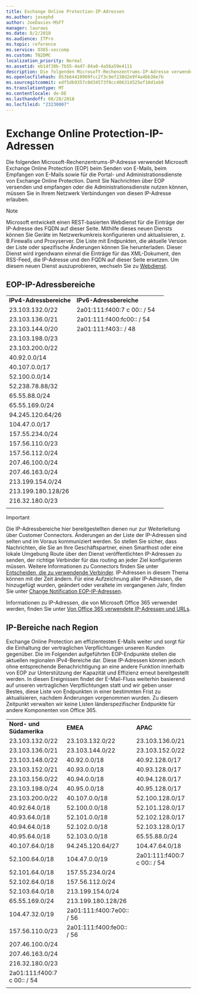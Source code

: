 ```yaml
---
title: Exchange Online Protection-IP-Adressen
ms.author: josephd
author: JoeDavies-MSFT
manager: laurawi
ms.date: 8/2/2018
ms.audience: ITPro
ms.topic: reference
ms.service: O365-seccomp
ms.custom: TN2DMC
localization_priority: Normal
ms.assetid: eb14f38b-7b55-4a47-84a0-4a56a59e4111
description: Die folgenden Microsoft-Rechenzentrums-IP-Adresse verwendet Microsoft Exchange Online Protection (EOP) beim Senden von E-Mails, beim Empfangen von E-Mails sowie für die Portal- und Administrationsdienste von Exchange Online Protection. Damit Sie Nachrichten über EOP versenden und empfangen oder die Administrationsdienste nutzen können, müssen Sie in Ihrem Netzwerk Verbindungen von diesen IP-Adresse erlauben.
ms.openlocfilehash: 853b64410969fcc2f3c9ef238d2e9f4a4bb36e7b
ms.sourcegitcommit: edf5db9357c0d34573f8cc406314525ef10d1eb9
ms.translationtype: MT
ms.contentlocale: de-DE
ms.lasthandoff: 08/28/2018
ms.locfileid: "23230007"
---
```

# <a name="exchange-online-protection-ip-addresses"></a>Exchange Online Protection-IP-Adressen

Die folgenden Microsoft-Rechenzentrums-IP-Adresse verwendet Microsoft Exchange Online Protection (EOP) beim Senden von E-Mails, beim Empfangen von E-Mails sowie für die Portal- und Administrationsdienste von Exchange Online Protection. Damit Sie Nachrichten über EOP versenden und empfangen oder die Administrationsdienste nutzen können, müssen Sie in Ihrem Netzwerk Verbindungen von diesen IP-Adresse erlauben.
 
> [!NOTE]
> Microsoft entwickelt einen REST-basierten Webdienst für die Einträge der IP-Adresse des FQDN auf dieser Seite. Mithilfe dieses neuen Diensts können Sie Geräte im Netzwerkumkreis konfigurieren und aktualisieren, z. B.Firewalls und Proxyserver. Die Liste mit Endpunkten, die aktuelle Version der Liste oder spezifische Änderungen können Sie herunterladen. Dieser Dienst wird irgendwann einmal die Einträge für das XML-Dokument, den RSS-Feed, die IP-Adresse und den FQDN auf dieser Seite ersetzen. Um diesem neuen Dienst auszuprobieren, wechseln Sie zu [Webdienst](https://support.office.com/article/managing-office-365-endpoints-99cab9d4-ef59-4207-9f2b-3728eb46bf9a#webservice). 
 
## <a name="eop-ip-address-ranges"></a>EOP-IP-Adressbereiche

||||
|:-----|:-----|:-----|
|**IPv4-Adressbereiche** <br/> |**IPv6-Adressbereiche** <br/> |
| 23.103.132.0/22 | 2a01:111:f400:7 c 00:: / 54 |
| 23.103.136.0/21 | 2a01:111:f400:fc00:: / 54 |
| 23.103.144.0/20 | 2a01:111:f403:: / 48 |
| 23.103.198.0/23 |  |
| 23.103.200.0/22 |  |
| 40.92.0.0/14 |  |
| 40.107.0.0/17 |  |
| 52.100.0.0/14 |  |
| 52.238.78.88/32 |  |
| 65.55.88.0/24 |  |
| 65.55.169.0/24 |  |
| 94.245.120.64/26 |  |
| 104.47.0.0/17 |  |
| 157.55.234.0/24 |  |
| 157.56.110.0/23 |  |
| 157.56.112.0/24 |  |
| 207.46.100.0/24 |  |
| 207.46.163.0/24 |  |
| 213.199.154.0/24 |  |
| 213.199.180.128/26 |  |
| 216.32.180.0/23 |  |
||||
 
> [!IMPORTANT]
> Die IP-Adressbereiche hier bereitgestellten dienen nur zur Weiterleitung über Customer Connectors. Änderungen an der Liste der IP-Adressen sind selten und im Voraus kommuniziert werden. So stellen Sie sicher, dass Nachrichten, die Sie an Ihre Geschäftspartner, einen Smarthost oder eine lokale Umgebung Route über den Dienst veröffentlichten IP-Adressen zu senden, der richtige Verbinder für das routing an jeder Ziel konfigurieren müssen. Weitere Informationen zu Connectors finden Sie unter [Entscheiden, die zu verwendende Verbinder](https://docs.microsoft.com/exchange/mail-flow-best-practices/use-connectors-to-configure-mail-flow/set-up-connectors-to-route-mail). IP-Adressen in diesem Thema können mit der Zeit ändern. Für eine Aufzeichnung aller IP-Adressen, die hinzugefügt wurden, geändert oder veraltete im vergangenen Jahr, finden Sie unter [Change Notification EOP-IP-Adressen](change-notification-for-eop-ip-addresses.md). 
 
Informationen zu IP-Adressen, die von Microsoft Office 365 verwendet werden, finden Sie unter [Von Office 365 verwendete IP-Adressen und URLs](https://go.microsoft.com/fwlink/p/?LinkId=324165).
 
## <a name="ip-ranges-by-region"></a>IP-Bereiche nach Region

Exchange Online Protection am effizientesten E-Mails weiter und sorgt für die Einhaltung der vertraglichen Verpflichtungen unseren Kunden gegenüber. Die im Folgenden aufgeführten EOP-Endpunkte stellen die aktuellen regionalen IPv4-Bereiche dar. Diese IP-Adressen können jedoch ohne entsprechende Benachrichtigung an eine andere Funktion innerhalb von EOP zur Unterstützung der Kapazität und Effizienz erneut bereitgestellt werden. In diesen Ereignissen findet der E-Mail-Fluss weiterhin basierend auf unseren vertraglichen Verpflichtungen statt und wir geben unser Bestes, diese Liste von Endpunkten in einer bestimmten Frist zu aktualisieren, nachdem Änderungen vorgenommen wurden. Zu diesem Zeitpunkt verwalten wir keine Listen länderspezifischer Endpunkte für andere Komponenten von Office 365.
 
||||
|:-----|:-----|:-----|
|**Nord- und Südamerika** <br/> |**EMEA** <br/> |**APAC** <br/> |
| 23.103.132.0/22 | 23.103.132.0/22 |23.103.136.0/21 |
| 23.103.136.0/21 | 23.103.144.0/22 |23.103.152.0/22 |
| 23.103.148.0/22 | 40.92.0.0/18 |40.92.128.0/17 |
| 23.103.152.0/21 | 40.93.0.0/18 |40.93.128.0/17 |
| 23.103.156.0/22 | 40.94.0.0/18 |40.94.128.0/17 |
| 23.103.198.0/24 | 40.95.0.0/18 |40.95.128.0/17 |
| 23.103.200.0/22 | 40.107.0.0/18 |52.100.128.0/17 |
| 40.92.64.0/18 | 52.100.0.0/18 |52.101.128.0/17 |
| 40.93.64.0/18 | 52.101.0.0/18 |52.102.128.0/17 |
| 40.94.64.0/18 | 52.102.0.0/18 |52.103.128.0/17 |
| 40.95.64.0/18 | 52.103.0.0/18 |65.55.88.0/24 |
| 40.107.64.0/18 | 94.245.120.64/27 |104.47.64.0/18 |
| 52.100.64.0/18 | 104.47.0.0/19 |2a01:111:f400:7 c 00:: / 54 |
| 52.101.64.0/18 | 157.55.234.0/24 |  |
| 52.102.64.0/18 | 157.56.112.0/24 | |
| 52.103.64.0/18 | 213.199.154.0/24 | |
| 65.55.169.0/24 | 213.199.180.128/26 | |
| 104.47.32.0/19 | 2a01:111:f400:7e00:: / 56 | |
| 157.56.110.0/23 | 2a01:111:f400:fe00:: / 56 | |
| 207.46.100.0/24 |  | |
| 207.46.163.0/24 |  | |
| 216.32.180.0/23 |  | |
| 2a01:111:f400:7 c 00:: / 54 |  | |
||||

